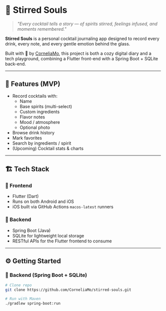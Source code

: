 # 🥂 Stirred Souls

> *"Every cocktail tells a story — of spirits stirred, feelings infused, and moments remembered."*

**Stirred Souls** is a personal cocktail journaling app designed to record every drink, every note, and every gentle emotion behind the glass.

Built with 💛 by [CorneliaMo](https://github.com/CorneliaMo), this project is both a cozy digital diary and a tech playground, combining a Flutter front-end with a Spring Boot + SQLite back-end.

---

## 🍹 Features (MVP)

- Record cocktails with:
    - Name
    - Base spirits (multi-select)
    - Custom ingredients
    - Flavor notes
    - Mood / atmosphere
    - Optional photo
- Browse drink history
- Mark favorites
- Search by ingredients / spirit
- (Upcoming) Cocktail stats & charts

---

## 🏗️ Tech Stack

### 🌸 Frontend
- Flutter (Dart)
- Runs on both Android and iOS
- iOS built via GitHub Actions `macos-latest` runners

### 🌱 Backend
- Spring Boot (Java)
- SQLite for lightweight local storage
- RESTful APIs for the Flutter frontend to consume

---

## ⚙️ Getting Started

### 🔧 Backend (Spring Boot + SQLite)

```bash
# Clone repo
git clone https://github.com/CorneliaMo/stirred-souls.git

# Run with Maven
./gradlew spring-boot:run
